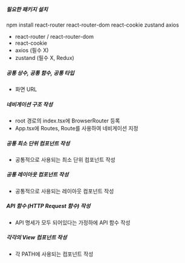 ##### 필요한  패키지 설치
npm install react-router react-router-dom react-cookie zustand axios
- react-router / react-router-dom
- react-cookie
- axios (필수 X) 
- zustand (필수 X, Redux)

##### 공통 상수, 공통 함수, 공통 타입
- 화면 URL

##### 네비게이션 구조 작성
- root 경로의 index.tsx에 BrowserRouter 등록
- App.tsx에 Routes, Route를 사용하여 네비게이션 지정

##### 공통 최소 단위 컴포넌트 작성
- 공통적으로 사용되는 최소 단위 컴포넌트 작성 

##### 공통 레이아웃 컴포넌트 작성
- 공통적으로 사용되는 레이아웃 컴포넌트 작성

##### API 함수 (HTTP Request 함수) 작성
- API 명세가 모두 되어있다는 가정하에 API 함수 작성

##### 각각의 View 컴포넌트 작성
- 각 PATH에 사용되는 컴포넌트 작성